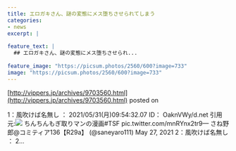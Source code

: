 ```yaml
---
title: エロガキさん、謎の変態にメス堕ちさせられてしまう
categories:
- news
excerpt: |
  
feature_text: |
  ## エロガキさん、謎の変態にメス堕ちさせられ...
  
feature_image: "https://picsum.photos/2560/600?image=733"
image: "https://picsum.photos/2560/600?image=733"
---
```


[http://vippers.jp/archives/9703560.html](http://vippers.jp/archives/9703560.html)
posted on 

<!--more-->

1：風吹けば名無し ： 2021/05/31(月)09:54:32.07 ID： OaknVWy/d.net 引用元:![](https://i.imgur.com/LDpQJaT.jpg) ちんちんもぎ取りマンの漫画#TSF pic.twitter.com/mnRYnx2tr9— さね野郎@コミティア136【R29a】 (@saneyaro111) May 27, 2021 2：風吹けば名無し ： 2...
